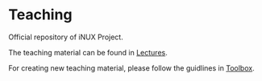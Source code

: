 # Teaching
Official repository of iNUX Project.

The teaching material can be found in [Lectures](Lectures).

For creating new teaching material, please follow the guidlines in [Toolbox](Toolbox).
